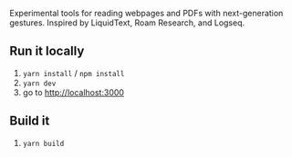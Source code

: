 Experimental tools for reading webpages and PDFs with next-generation gestures. Inspired by LiquidText, Roam Research, and Logseq.

## Run it locally
1. `yarn install` / `npm install`
2. `yarn dev`
3. go to [http://localhost:3000](http://localhost:3000)

## Build it
1. `yarn build`
